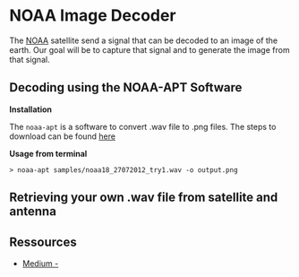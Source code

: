 # NOAA Image Decoder

The [NOAA](https://noaa-apt.mbernardi.com.ar/index.html) satellite send a 
signal that can be decoded to an image of the earth. Our goal will be to 
capture that signal and to generate the image from that signal.

## Decoding using the NOAA-APT Software

**Installation**

The `noaa-apt` is a software to convert .wav file to .png files. The steps 
to download can be found [here](https://noaa-apt.mbernardi.com.ar/download.html)

**Usage from terminal**

```{sh}
> noaa-apt samples/noaa18_27072012_try1.wav -o output.png
```

## Retrieving your own .wav file from satellite and antenna


## Ressources

- [Medium - ](https://medium.com/swlh/decoding-noaa-satellite-images-using-50-lines-of-code-3c5d1d0a08da)
